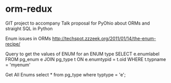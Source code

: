 orm-redux
=========

GIT project to accompany Talk proposal for PyOhio about ORMs and straight SQL in Python

Enum issues in ORMs
http://techspot.zzzeek.org/2011/01/14/the-enum-recipe/

Query to get the values of ENUM for an ENUM type
SELECT e.enumlabel
  FROM pg_enum e
  JOIN pg_type t ON e.enumtypid = t.oid
  WHERE t.typname = 'myenum'
  
  Get All Enums
  select * from pg_type where typtype = 'e';
